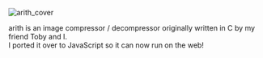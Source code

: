 ![arith_cover](https://user-images.githubusercontent.com/90987235/204076046-b4c28139-859f-4569-8866-43dacf0869be.jpg)

arith is an image compressor / decompressor originally written in C by my friend Toby and I.
<br>I ported it over to JavaScript so it can now run on the web!

